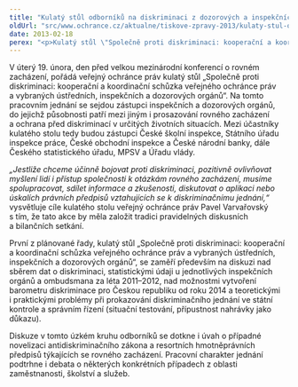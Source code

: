 ```yaml
---
title: "Kulatý stůl odborníků na diskriminaci z dozorových a inspekčních orgánů"
oldUrl: "src/www.ochrance.cz/aktualne/tiskove-zpravy-2013/kulaty-stul-odborniku-na-diskriminaci-z-dozorovych-a-inspekcnich-organu"
date: 2013-02-18
perex: "<p>Kulatý stůl \"Společně proti diskriminaci: kooperační a koordinační schůzka veřejného ochránce práv a vybraných ústředních, inspekčních a dozorových orgánů\" zahajuje tradici diskusních a bilančních setkání odborníků působících v oblasti rovného zacházení.</p>"
---
```


<!-- imported from the old website -->

<p>V úterý 19. února, den před velkou mezinárodní konferencí o rovném zacházení, pořádá veřejný ochránce práv kulatý stůl „Společně proti diskriminaci: kooperační a koordinační schůzka veřejného ochránce práv a vybraných ústředních, inspekčních a dozorových orgánů“. Na tomto pracovním jednání se sejdou zástupci inspekčních a dozorových orgánů, do jejichž působnosti patří mezi jiným i prosazování rovného zacházení a ochrana před diskriminací v určitých životních situacích. Mezi účastníky kulatého stolu tedy budou zástupci České školní inspekce, Státního úřadu inspekce práce, České obchodní inspekce a České národní banky, dále Českého statistického úřadu, MPSV a Úřadu vlády.</p><p><em>„Jestliže chceme účinně bojovat proti diskriminaci, pozitivně ovlivňovat myšlení lidí i přístup společnosti k otázkám rovného zacházení, musíme spolupracovat, sdílet informace a zkušenosti, diskutovat o aplikaci nebo úskalích právních předpisů vztahujících se k diskriminačnímu jednání,“</em> vysvětluje cíle kulatého stolu veřejný ochránce práv Pavel Varvařovský s tím, že tato akce by měla založit tradici pravidelných diskusních a bilančních setkání. </p><p>První z plánované řady, kulatý stůl „Společně proti diskriminaci: kooperační a koordinační schůzka veřejného ochránce práv a vybraných ústředních, inspekčních a dozorových orgánů“, se zaměří především na diskuzi nad sběrem dat o diskriminaci, statistickými údaji u jednotlivých inspekčních orgánů a ombudsmana za léta 2011–2012, nad možnostmi vytvoření barometru diskriminace pro Českou republiku od roku 2014 a teoretickými i praktickými problémy při prokazování diskriminačního jednání ve státní kontrole a správním řízení (situační testování, přípustnost nahrávky jako důkazu). </p>Diskuze v tomto úzkém kruhu odborníků se dotkne i úvah o případné novelizaci antidiskriminačního zákona a resortních hmotněprávních předpisů týkajících se rovného zacházení. Pracovní charakter jednání podtrhne i debata o některých konkrétních případech z oblasti zaměstnanosti, školství a služeb.
